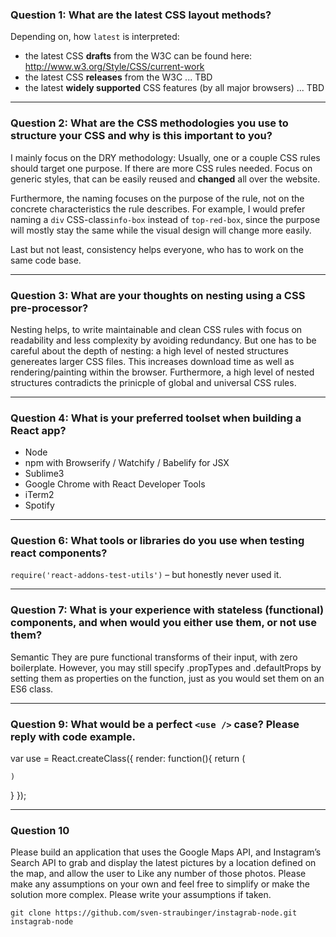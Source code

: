 ### Question 1: What are the latest CSS layout methods?

Depending on, how `latest` is interpreted:
* the latest CSS **drafts** from the W3C can be found here:  http://www.w3.org/Style/CSS/current-work
* the latest CSS **releases** from the W3C ... TBD
* the latest **widely supported** CSS features (by all major browsers) ... TBD

---

### Question 2: What are the CSS methodologies you use to structure your CSS and why is this important to you?

I mainly focus on the DRY methodology: Usually, one or a couple CSS rules should target one purpose. If there are more CSS rules needed. Focus on generic styles, that can be easily reused and **changed** all over the website.

Furthermore, the naming focuses on the purpose of the rule, not on the concrete characteristics the rule describes. For example, I would prefer naming a `div` CSS-class`info-box` instead of `top-red-box`, since the purpose will mostly stay the same while the visual design will change more easily.

Last but not least, consistency helps everyone, who has to work on the same code base. 

---

### Question 3: What are your thoughts on nesting using a CSS pre-processor?

Nesting helps, to write maintainable and clean CSS rules with focus on readability and less complexity by avoiding redundancy. But one has to be careful about the depth of nesting: a high level of nested structures genereates larger CSS files. This increases download time as well as rendering/painting within the browser. Furthermore, a high level of nested structures contradicts the prinicple of global and universal CSS rules.

---

### Question 4: What is your preferred toolset when building a React app?
* Node
* npm with Browserify / Watchify / Babelify for JSX
* Sublime3
* Google Chrome with React Developer Tools
* iTerm2 
* Spotify

---

### Question 6: What tools or libraries do you use when testing react components?

`require('react-addons-test-utils')` – but honestly never used it.

---

### Question 7: What is your experience with stateless (functional) components, and when would you either use them, or not use them?

Semantic
They are pure functional transforms of their input, with zero boilerplate. However, you may still specify .propTypes and .defaultProps by setting them as properties on the function, just as you would set them on an ES6 class.

---

### Question 9: What would be a perfect `<use />` case? Please reply with code example.

var use = React.createClass({
  render: function(){
    return (
    
    )
  }
});

---

### Question 10
Please build an application that uses the Google Maps API, and Instagram’s Search API to grab and display the latest pictures by a location defined on the map, and allow the user to Like any number of those photos. Please make any assumptions on your own and feel free to simplify or make the solution more complex. Please write your assumptions if taken.

```
git clone https://github.com/sven-straubinger/instagrab-node.git instagrab-node
```
